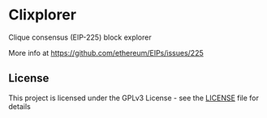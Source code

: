 # Clixplorer

Clique consensus (EIP-225) block explorer

More info at https://github.com/ethereum/EIPs/issues/225

## License

This project is licensed under the GPLv3 License - see the [LICENSE](LICENSE) file for details
